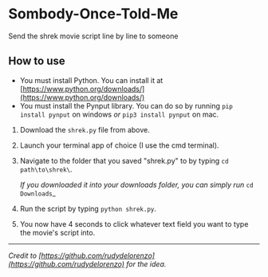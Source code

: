 # Sombody-Once-Told-Me
Send the shrek movie script line by line to someone

## How to use
* You must install Python. You can install it at [https://www.python.org/downloads/](https://www.python.org/downloads/)
* You must install the Pynput library. You can do so by running `pip install pynput` on windows _or_ `pip3 install pynput` on mac.

1. Download the `shrek.py` file from above.
1. Launch your terminal app of choice (I use the cmd terminal).
2. Navigate to the folder that you saved "shrek.py" to by typing `cd path\to\shrek\`.

	_If you downloaded it into your downloads folder, you can simply run_ `cd Downloads`_
3. Run the script by typing `python shrek.py`.
4. You now have 4 seconds to click whatever text field you want to type the movie's script into.

---

_Credit to [https://github.com/rudydelorenzo](https://github.com/rudydelorenzo) for the idea._
